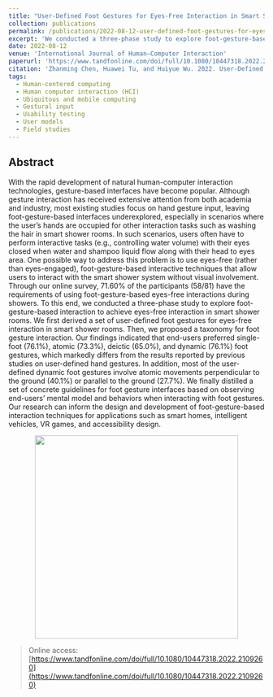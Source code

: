 ```yaml
---
title: "User-Defined Foot Gestures for Eyes-Free Interaction in Smart Shower Rooms"
collection: publications
permalink: /publications/2022-08-12-user-defined-foot-gestures-for-eyes-free-interaction-in-smart-shower-rooms
excerpt: 'We conducted a three-phase study to explore foot-gesture-based interaction to achieve eyes-free interaction in smart shower rooms.'
date: 2022-08-12
venue: 'International Journal of Human–Computer Interaction'
paperurl: 'https://www.tandfonline.com/doi/full/10.1080/10447318.2022.2109260'
citation: 'Zhanming Chen, Huawei Tu, and Huiyue Wu. 2022. User-Defined Foot Gestures for Eyes-Free Interaction in Smart Shower Rooms. <i>International Journal of Human–Computer Interaction</i> 39, 20 (December 2023), 4139–4161. https://doi.org/10.1080/10447318.2022.2109260'
tags:
  - Human-centered computing
  - Human computer interaction (HCI)
  - Ubiquitous and mobile computing
  - Gestural input
  - Usability testing
  - User models
  - Field studies
---
```


## Abstract

With the rapid development of natural human-computer interaction technologies, gesture-based interfaces have become popular. Although gesture interaction has received extensive attention from both academia and industry, most existing studies focus on hand gesture input, leaving foot-gesture-based interfaces underexplored, especially in scenarios where the user’s hands are occupied for other interaction tasks such as washing the hair in smart shower rooms. In such scenarios, users often have to perform interactive tasks (e.g., controlling water volume) with their eyes closed when water and shampoo liquid flow along with their head to eyes area. One possible way to address this problem is to use eyes-free (rather than eyes-engaged), foot-gesture-based interactive techniques that allow users to interact with the smart shower system without visual involvement. Through our online survey, 71.60% of the participants (58/81) have the requirements of using foot-gesture-based eyes-free interactions during showers. To this end, we conducted a three-phase study to explore foot-gesture-based interaction to achieve eyes-free interaction in smart shower rooms. We first derived a set of user-defined foot gestures for eyes-free interaction in smart shower rooms. Then, we proposed a taxonomy for foot gesture interaction. Our findings indicated that end-users preferred single-foot (76.1%), atomic (73.3%), deictic (65.0%), and dynamic (76.1%) foot gestures, which markedly differs from the results reported by previous studies on user-defined hand gestures. In addition, most of the user-defined dynamic foot gestures involve atomic movements perpendicular to the ground (40.1%) or parallel to the ground (27.7%). We finally distilled a set of concrete guidelines for foot gesture interfaces based on observing end-users’ mental model and behaviors when interacting with foot gestures. Our research can inform the design and development of foot-gesture-based interaction techniques for applications such as smart homes, intelligent vehicles, VR games, and accessibility design.

<p align="center">
  <img src="https://www.tandfonline.com/cms/asset/229d8a2b-60f8-4971-acf5-5b50179c9ae3/hihc_a_2109260_f0001_c.jpg" width="400">
</p>

> Online access: [https://www.tandfonline.com/doi/full/10.1080/10447318.2022.2109260](https://www.tandfonline.com/doi/full/10.1080/10447318.2022.2109260)
